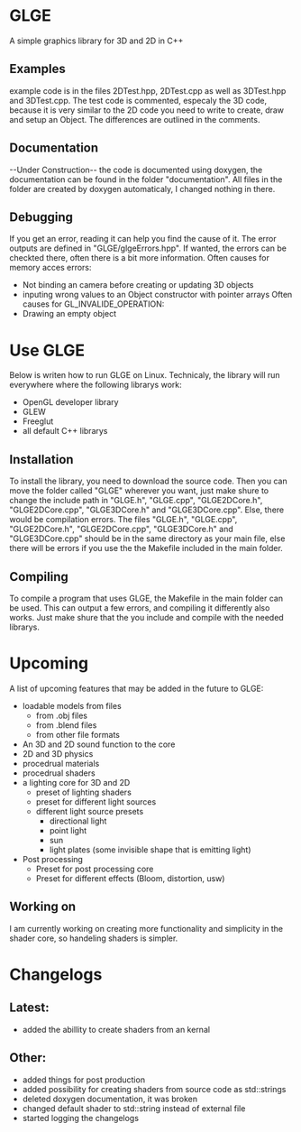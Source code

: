 # GLGE
A simple graphics library for 3D and 2D in C++ 

## Examples
example code is in the files 2DTest.hpp, 2DTest.cpp as well as 3DTest.hpp and 3DTest.cpp. 
The test code is commented, especaly the 3D code, because it is very similar to the
2D code you need to write to create, draw and setup an Object. The differences are
outlined in the comments. 

## Documentation
--Under Construction--
the code is documented using doxygen, the documentation can be found in the folder "documentation". 
All files in the folder are created by doxygen automaticaly, I changed nothing in there. 

## Debugging
If you get an error, reading it can help you find the cause of it. The error outputs
are defined in "GLGE/glgeErrors.hpp". If wanted, the errors can be checkted there, 
often there is a bit more information. 
Often causes for memory acces errors:
- Not binding an camera before creating or updating 3D objects
- inputing wrong values to an Object constructor with pointer arrays
Often causes for GL_INVALIDE_OPERATION:
- Drawing an empty object

# Use GLGE
Below is writen how to run GLGE on Linux. 
Technicaly, the library will run everywhere where the following librarys work:
- OpenGL developer library
- GLEW
- Freeglut
- all default C++ librarys

## Installation
To install the library, you need to download the source code. Then you can move the
folder called "GLGE" wherever you want, just make shure to change the include path in
"GLGE.h", "GLGE.cpp", "GLGE2DCore.h", "GLGE2DCore.cpp", "GLGE3DCore.h" and "GLGE3DCore.cpp". 
Else, there would be compilation errors. 
The files "GLGE.h", "GLGE.cpp", "GLGE2DCore.h", "GLGE2DCore.cpp", "GLGE3DCore.h" and
"GLGE3DCore.cpp" should be in the same directory as your main file, else there will be errors
if you use the the Makefile included in the main folder. 

## Compiling
To compile a program that uses GLGE, the Makefile in the main folder can be used. This can
output a few errors, and compiling it differently also works. Just make shure that the you
include and compile with the needed librarys. 

# Upcoming
A list of upcoming features that may be added in the future to GLGE:
- loadable models from files
   - from .obj files
   - from .blend files
   - from other file formats
- An 3D and 2D sound function to the core
- 2D and 3D physics
- procedrual materials
- procedrual shaders
- a lighting core for 3D and 2D
   - preset of lighting shaders
   - preset for different light sources
   - different light source presets
      - directional light
      - point light
      - sun
      - light plates (some invisible shape that is emitting light)
- Post processing
   - Preset for post processing core
   - Preset for different effects (Bloom, distortion, usw)

## Working on
I am currently working on creating more functionality and simplicity in the shader core, 
so handeling shaders is simpler. 

# Changelogs
## Latest:
- added the abillity to create shaders from an kernal
## Other:
- added things for post production
- added possibility for creating shaders from source code as std::strings
- deleted doxygen documentation, it was broken
- changed default shader to std::string instead of external file
- started logging the changelogs
